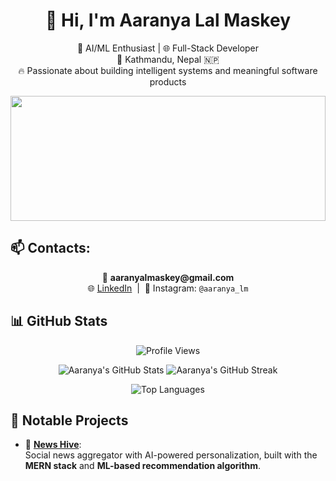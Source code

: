 

<h1 align="center">👋 Hi, I'm Aaranya Lal Maskey</h1>

<p align="center">
🧠 AI/ML Enthusiast | 🌐 Full-Stack Developer <br>
📍 Kathmandu, Nepal 🇳🇵 <br>
🔥 Passionate about building intelligent systems and meaningful software products
</p>
<!-- Banner GIF -->
<img src="https://media.giphy.com/media/f3iwJFOVOwuy7K6FFw/giphy.gif" width="100%" height="200px" style="object-fit: cover;" />

## 📫 Contacts:

<p align="center">
  📧 <strong>aaranyalmaskey@gmail.com</strong> <br>
  🌐 <a href="https://www.linkedin.com/in/aaranya-lm-b1100b218/" target="_blank">LinkedIn</a> &nbsp;|&nbsp;
  📸 Instagram: <code>@aaranya_lm</code>
</p>

## 📊 GitHub Stats

<p align="center">
  <img src="https://komarev.com/ghpvc/?username=AaranyaLM&label=Profile%20views&color=ff69b4&style=flat-square" alt="Profile Views" />
</p>

<p align="center">
  <img src="https://github-readme-stats.vercel.app/api?username=AaranyaLM&show_icons=true&theme=radical&hide=prs" alt="Aaranya's GitHub Stats" />
  <img src="https://github-readme-streak-stats.herokuapp.com/?user=AaranyaLM&theme=radical" alt="Aaranya's GitHub Streak" />
</p>

<p align="center">
  <img src="https://github-readme-stats.vercel.app/api/top-langs/?username=AaranyaLM&layout=compact&theme=radical" alt="Top Languages" />
</p>



## 🚀 Notable Projects

- 📰 [**News Hive**](https://github.com/AaranyaLM/NEWS-Hive):  
  Social news aggregator with AI-powered personalization, built with the **MERN stack** and **ML-based recommendation algorithm**.




